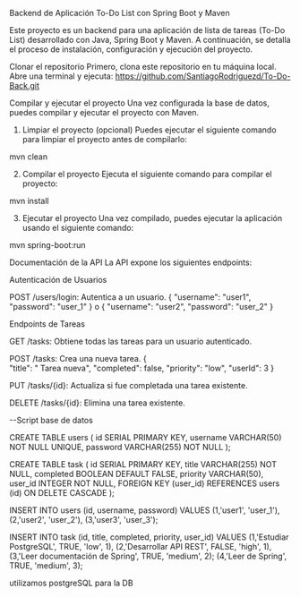 Backend de Aplicación To-Do List con Spring Boot y Maven

Este proyecto es un backend para una aplicación de lista de tareas (To-Do List) desarrollado con Java, Spring Boot y Maven. A continuación, se detalla el proceso de instalación, configuración y ejecución del proyecto.

Clonar el repositorio
Primero, clona este repositorio en tu máquina local. Abre una terminal y ejecuta:
https://github.com/SantiagoRodriguezd/To-Do-Back.git

Compilar y ejecutar el proyecto
Una vez configurada la base de datos, puedes compilar y ejecutar el proyecto con Maven.

1. Limpiar el proyecto (opcional)
Puedes ejecutar el siguiente comando para limpiar el proyecto antes de compilarlo:

mvn clean

2. Compilar el proyecto
Ejecuta el siguiente comando para compilar el proyecto:

mvn install

3. Ejecutar el proyecto
Una vez compilado, puedes ejecutar la aplicación usando el siguiente comando:

mvn spring-boot:run

Documentación de la API
La API expone los siguientes endpoints:

Autenticación de Usuarios

POST /users/login: Autentica a un usuario.
{
    "username": "user1",
    "password": "user_1"
}
o
{
    "username": "user2",
    "password": "user_2"
}

Endpoints de Tareas

GET /tasks: Obtiene todas las tareas para un usuario autenticado.

POST /tasks: Crea una nueva tarea.
{       
        "title": " Tarea nueva",
        "completed": false,
        "priority": "low",
        "userId": 3
}

PUT /tasks/{id}: Actualiza si fue completada una tarea existente.

DELETE /tasks/{id}: Elimina una tarea existente.

--Script base de datos

CREATE TABLE users (
    id SERIAL PRIMARY KEY,
    username VARCHAR(50) NOT NULL UNIQUE,
    password VARCHAR(255) NOT NULL
);



CREATE TABLE task (
    id SERIAL PRIMARY KEY,
    title VARCHAR(255) NOT NULL,
    completed BOOLEAN DEFAULT FALSE,
    priority VARCHAR(50),
    user_id INTEGER NOT NULL,
    FOREIGN KEY (user_id) REFERENCES users (id) ON DELETE CASCADE
);

INSERT INTO users (id, username, password)
VALUES 
(1,'user1', 'user_1'),
(2,'user2', 'user_2'),
(3,'user3', 'user_3');

INSERT INTO task (id, title, completed, priority, user_id)
VALUES 
(1,'Estudiar PostgreSQL', TRUE, 'low', 1),
(2,'Desarrollar API REST', FALSE, 'high', 1),
(3,'Leer documentación de Spring', TRUE, 'medium', 2);
(4,'Leer de Spring', TRUE, 'medium', 3);

utilizamos postgreSQL para la DB
